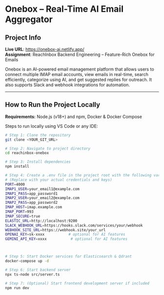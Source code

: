 # Onebox – Real-Time AI Email Aggregator

## Project Info

**Live URL**: https://onebox-ai.netlify.app/  
**Assignment**: ReachInbox Backend Engineering – Feature-Rich Onebox for Emails

Onebox is an AI-powered email management platform that allows users to connect multiple IMAP email accounts, view emails in real-time, search efficiently, categorize using AI, and get suggested replies for outreach. It also supports Slack and webhook integrations for automation.

---

## How to Run the Project Locally

**Requirements:** Node.js (v18+) and npm, Docker & Docker Compose  

Steps to run locally using VS Code or any IDE:

```bash
# Step 1: Clone the repository
git clone <YOUR_GIT_URL>

# Step 2: Navigate to project directory
cd reachinbox-onebox

# Step 3: Install dependencies
npm install

# Step 4: Create a .env file in the project root with the following variables
# (Replace with your actual credentials and keys)
PORT=4000
IMAP1_USER=your_email1@example.com
IMAP1_PASS=app_password1
IMAP2_USER=your_email2@example.com
IMAP2_PASS=app_password2
IMAP_HOST=imap.example.com
IMAP_PORT=993
IMAP_SECURE=true
ELASTIC_URL=http://localhost:9200
SLACK_WEBHOOK_URL=https://hooks.slack.com/services/your/webhook
WEBHOOK_SITE_URL=https://webhook.site/your_url
OPENAI_KEY=sk-xxxx           # optional for AI features
GEMINI_API_KEY=xxxx           # optional for AI features



# Step 5: Start Docker services for Elasticsearch & Qdrant
docker-compose up -d

# Step 6: Start backend server
npx ts-node src/server.ts

# Step 7: (Optional) Start frontend development server if included
npm run dev
